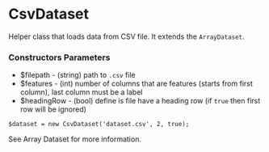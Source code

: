 # CsvDataset

Helper class that loads data from CSV file. It extends the `ArrayDataset`.

### Constructors Parameters

* $filepath - (string) path to `.csv` file
* $features - (int) number of columns that are features (starts from first column), last column must be a label
* $headingRow - (bool) define is file have a heading row (if `true` then first row will be ignored)

```
$dataset = new CsvDataset('dataset.csv', 2, true);
```

See Array Dataset for more information.
